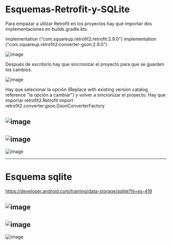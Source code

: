 # Esquemas-Retrofit-y-SQLite
Para empazar a utilzar Retrofit en los proyectos hay que importar dos implementaciones en builds.gradle.kts:

 implementation ("com.squareup.retrofit2:retrofit:2.9.0")
 implementation ("com.squareup.retrofit2:converter-gson:2.9.0")
    
![image](https://github.com/user-attachments/assets/19a7cb2e-5095-4270-b286-4cde3cad1422)


Después de escribirlo hay que sincronizar el proyecto para que se guarden los cambios.

![image](https://github.com/user-attachments/assets/0b272e0b-f14f-47a5-8134-408a0df0c3d2)

Hay que selecionar la opción (Replace with existing version catalog reference "la opción a cambiar") y volver a sincronizar el proyecto.
Hay que importar retrofit2.Retrofit  import retrofit2.converter.gson.GsonConverterFactory

![image](https://github.com/user-attachments/assets/08c48874-a568-482f-9ceb-9287254ff89f)
--------


![image](https://github.com/user-attachments/assets/ce6b4d35-89be-46ba-8264-3d54babf7d79)
------------
![image](https://github.com/user-attachments/assets/bbc9fa9e-47a3-4942-ba56-a9eebdf2c72d)


--------
# Esquema sqlite

https://developer.android.com/training/data-storage/sqlite?hl=es-419


![image](https://github.com/user-attachments/assets/a622a248-c254-4bc2-82fe-2ce3bd6efc94)
--------
![image](https://github.com/user-attachments/assets/dce1061c-1c58-4c7e-b910-3a887d4dcab1)
--------
![image](https://github.com/user-attachments/assets/d472f375-1b11-4844-a182-bce82630ca94)




